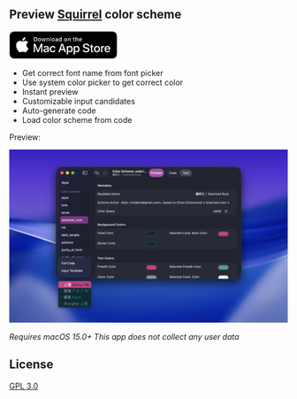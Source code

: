 ## Preview [Squirrel](https://rime.im) color scheme

[<img src="img/Download_on_the_Mac_App_Store_Badge_US-UK_RGB_blk_092917.svg" height="50">](https://apple.co/44i173C)

* Get correct font name from font picker
* Use system color picker to get correct color
* Instant preview
* Customizable input candidates
* Auto-generate code
* Load color scheme from code

Preview:

![Squirrel Designer Preview](img/SquirrelDesignerPreview.png)

*Requires macOS 15.0+*
*This app does not collect any user data*

## License

[GPL 3.0](https://www.gnu.org/licenses/gpl-3.0.en.html)
